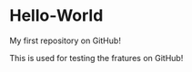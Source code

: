 Hello-World
===========

My first repository on GitHub!

This is used for testing the fratures on GitHub!

